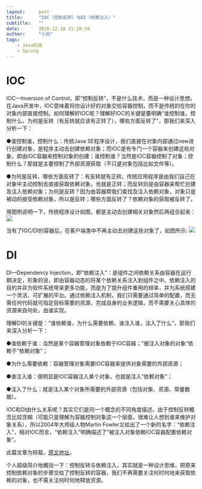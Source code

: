 ```yaml
---
layout:     post
title:      "IOC（控制反转）与DI（依赖注入）"
subtitle:   ""
date:       2016-12-18 21:20:39
author:     "小白"
tags:
    - Java后端
    - Spring
---
```

# IOC #
IOC—Inversion of Control，即“控制反转”，不是什么技术，而是一种设计思想。在Java开发中，IOC意味着将你设计好的对象交给容器控制，而不是传统的在你的对象内部直接控制。如何理解好IOC呢？理解好IOC的关键是要明确“谁控制谁，控制什么，为何是反转（有反转就应该有正转了），哪些方面反转了”，那我们来深入分析一下：

●谁控制谁，控制什么：传统Java SE程序设计，我们直接在对象内部通过new进行创建对象，是程序主动去创建依赖对象；而IOC是有专门一个容器来创建这些对象，即由IOC容器来控制对象的创建；谁控制谁？当然是IOC容器控制了对象；控制什么？那就是主要控制了外部资源获取（不只是对象包括比如文件等）。

●为何是反转，哪些方面反转了：有反转就有正转，传统应用程序是由我们自己在对象中主动控制去直接获取依赖对象，也就是正转；而反转则是由容器来帮忙创建及注入依赖对象；为何是反转？因为由容器帮我们查找及注入依赖对象，对象只是被动的接受依赖对象，所以是反转；哪些方面反转了？依赖对象的获取被反转了。

用图例说明一下，传统程序设计如图，都是主动去创建相关对象然后再组合起来：
![](http://sishuok.com/forum/upload/2012/2/19/a02c1e3154ef4be3f15fb91275a26494__1.JPG)

当有了IOC/DI的容器后，在客户端类中不再主动去创建这些对象了，如图所示:
![](http://sishuok.com/forum/upload/2012/2/19/6fdf1048726cc2edcac4fca685f050ac__2.JPG)

# DI #
DI—Dependency Injection，即“依赖注入”：是组件之间依赖关系由容器在运行期决定，形象的说，即由容器动态的将某个依赖关系注入到组件之中。依赖注入的目的并非为软件系统带来更多功能，而是为了提升组件重用的频率，并为系统搭建一个灵活、可扩展的平台。通过依赖注入机制，我们只需要通过简单的配置，而无需任何代码就可指定目标需要的资源，完成自身的业务逻辑，而不需要关心具体的资源来自何处，由谁实现。

理解DI的关键是：“谁依赖谁，为什么需要依赖，谁注入谁，注入了什么”，那我们来深入分析一下：

●谁依赖于谁：当然是某个容器管理对象依赖于IOC容器；“被注入对象的对象”依赖于“依赖对象”；

●为什么需要依赖：容器管理对象需要IOC容器来提供对象需要的外部资源；

●谁注入谁：很明显是IOC容器注入某个对象，也就是注入“依赖对象”；

●注入了什么：就是注入某个对象所需要的外部资源（包括对象、资源、常量数据）。

IOC和DI由什么关系呢？其实它们是同一个概念的不同角度描述，由于控制反转概念比较含糊（可能只是理解为容器控制对象这一个层面，很难让人想到谁来维护对象关系），所以2004年大师级人物Martin Fowler又给出了一个新的名字：“依赖注入”，相对IOC而言，“依赖注入”明确描述了“被注入对象依赖IOC容器配置依赖对象”。

此篇文章为转载，[原文地址](http://jinnianshilongnian.iteye.com/blog/1413846)。

个人超级简介地概括一下：控制反转与依赖注入，其实就是一种设计思维，把原来控制依赖对象的步骤交给了控制反转的容器，我们不再需要关注何时何地来获取依赖的对象，也不需关注何时何地释放资源。